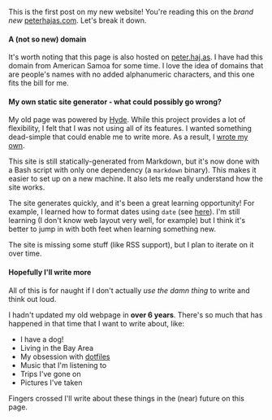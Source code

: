 <!--
New Site, Who Dis?
20181231 17:35
-->

This is the first post on my new website! You're reading this on the *brand new* [peterhajas.com](http://peterhajas.com). Let's break it down.

#### A (not so new) domain

It's worth noting that this page is also hosted on [peter.haj.as](http://peter.haj.as). I have had this domain from American Samoa for some time. I love the idea of domains that are people's names with no added alphanumeric characters, and this one fits the bill for me.

#### My own static site generator - what could possibly go wrong?

My old page was powered by [Hyde](https://github.com/hyde/hyde). While this project provides a lot of flexibility, I felt that I was not using all of its features. I wanted something dead-simple that could enable me to write more. As a result, I [wrote my own](https://github.com/peterhajas/peterhajas.com).

This site is still statically-generated from Markdown, but it's now done with a Bash script with only one dependency (a `markdown` binary). This makes it easier to set up on a new machine. It also lets me really understand how the site works.

The site generates quickly, and it's been a great learning opportunity! For example, I learned how to format dates using `date` (see [here](https://github.com/peterhajas/peterhajas.com/blob/master/build#L44)). I'm still learning (I don't know web layout very well, for example) but I think it's better to jump in with both feet when learning something new.

The site is missing some stuff (like RSS support), but I plan to iterate on it over time.

#### Hopefully I'll write more

All of this is for naught if I don't actually *use the damn thing* to write and think out loud.

I hadn't updated my old webpage in **over 6 years**. There's so much that has happened in that time that I want to write about, like:

- I have a dog!
- Living in the Bay Area
- My obsession with [dotfiles](https://github.com/peterhajas/dotfiles)
- Music that I'm listening to
- Trips I've gone on
- Pictures I've taken

Fingers crossed I'll write about these things in the (near) future on this page.
